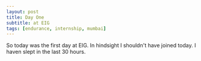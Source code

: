 ```yaml
---
layout: post
title: Day One
subtitle: at EIG
tags: [endurance, internship, mumbai]
---
```


So today was the first day at EIG. In hindsight I shouldn't have joined today. I haven slept in the last 30 hours.